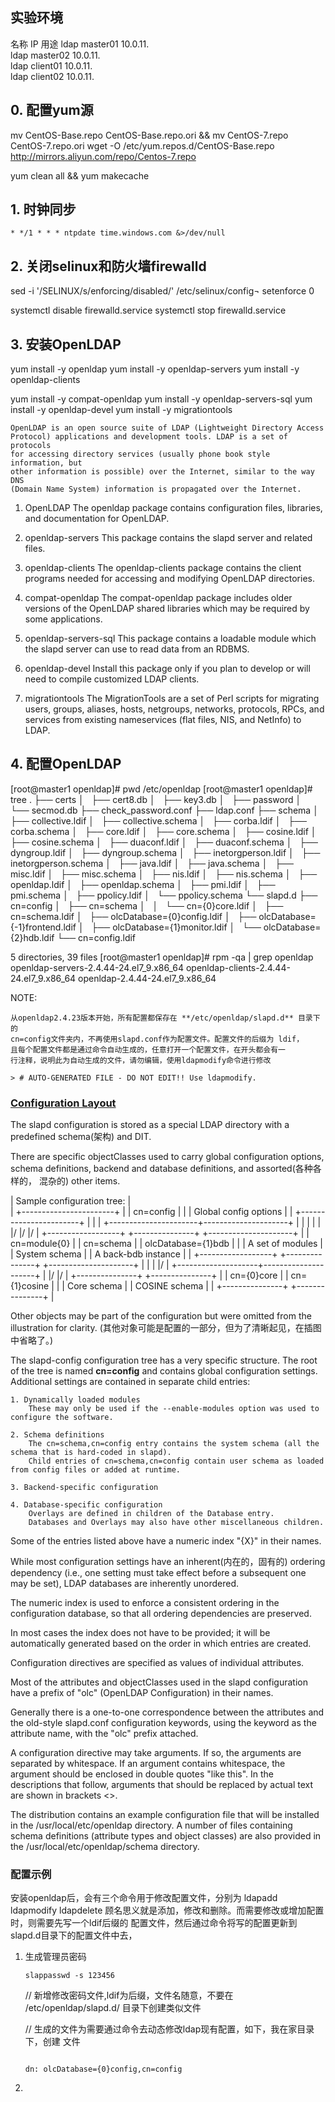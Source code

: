 
## 实验环境

名称            IP              用途
ldap master01    10.0.11.        
ldap master02    10.0.11.        
ldap client01    10.0.11.        
ldap client02    10.0.11.        



## 0. 配置yum源

mv CentOS-Base.repo CentOS-Base.repo.ori && mv CentOS-7.repo CentOS-7.repo.ori
wget -O /etc/yum.repos.d/CentOS-Base.repo http://mirrors.aliyun.com/repo/Centos-7.repo

yum clean all && yum makecache

## 1. 时钟同步

```
* */1 * * * ntpdate time.windows.com &>/dev/null
```


## 2. 关闭selinux和防火墙firewalld

sed -i '/SELINUX/s/enforcing/disabled/' /etc/selinux/config¬
setenforce 0

systemctl disable firewalld.service
systemctl stop firewalld.service

## 3. 安装OpenLDAP

yum install -y openldap
yum install -y openldap-servers
yum install -y openldap-clients

yum install -y compat-openldap
yum install -y openldap-servers-sql
yum install -y openldap-devel
yum install -y migrationtools

    OpenLDAP is an open source suite of LDAP (Lightweight Directory Access
    Protocol) applications and development tools. LDAP is a set of protocols
    for accessing directory services (usually phone book style information, but
    other information is possible) over the Internet, similar to the way DNS
    (Domain Name System) information is propagated over the Internet. 

1. OpenLDAP
    The openldap package contains configuration files, libraries, and
    documentation for OpenLDAP.

2. openldap-servers
    This package contains the slapd server and related files.

3. openldap-clients
    The openldap-clients package contains the client programs needed for
    accessing and modifying OpenLDAP directories.


4. compat-openldap
    The compat-openldap package includes older versions of the OpenLDAP shared
    libraries which may be required by some applications.

5.  openldap-servers-sql
    This package contains a loadable module which the slapd server can use to
    read data from an RDBMS.

6. openldap-devel
    Install this package only if you plan to develop or will need to compile
    customized LDAP clients.

7. migrationtools
    The MigrationTools are a set of Perl scripts for migrating users, groups,
    aliases, hosts, netgroups, networks, protocols, RPCs, and services from
    existing nameservices (flat files, NIS, and NetInfo) to LDAP.






## 4. 配置OpenLDAP



[root@master1 openldap]# pwd
/etc/openldap
[root@master1 openldap]# tree
.
├── certs
│   ├── cert8.db
│   ├── key3.db
│   ├── password
│   └── secmod.db
├── check_password.conf
├── ldap.conf
├── schema
│   ├── collective.ldif
│   ├── collective.schema
│   ├── corba.ldif
│   ├── corba.schema
│   ├── core.ldif
│   ├── core.schema
│   ├── cosine.ldif
│   ├── cosine.schema
│   ├── duaconf.ldif
│   ├── duaconf.schema
│   ├── dyngroup.ldif
│   ├── dyngroup.schema
│   ├── inetorgperson.ldif
│   ├── inetorgperson.schema
│   ├── java.ldif
│   ├── java.schema
│   ├── misc.ldif
│   ├── misc.schema
│   ├── nis.ldif
│   ├── nis.schema
│   ├── openldap.ldif
│   ├── openldap.schema
│   ├── pmi.ldif
│   ├── pmi.schema
│   ├── ppolicy.ldif
│   └── ppolicy.schema
└── slapd.d
    ├── cn=config
    │   ├── cn=schema
    │   │   └── cn={0}core.ldif
    │   ├── cn=schema.ldif
    │   ├── olcDatabase={0}config.ldif
    │   ├── olcDatabase={-1}frontend.ldif
    │   ├── olcDatabase={1}monitor.ldif
    │   └── olcDatabase={2}hdb.ldif
    └── cn=config.ldif

5 directories, 39 files
[root@master1 openldap]# rpm -qa | grep openldap
openldap-servers-2.4.44-24.el7_9.x86_64
openldap-clients-2.4.44-24.el7_9.x86_64
openldap-2.4.44-24.el7_9.x86_64







NOTE:

    从openldap2.4.23版本开始，所有配置都保存在 **/etc/openldap/slapd.d** 目录下的
    cn=config文件夹内，不再使用slapd.conf作为配置文件。配置文件的后缀为 ldif，
    且每个配置文件都是通过命令自动生成的，任意打开一个配置文件，在开头都会有一
    行注释，说明此为自动生成的文件，请勿编辑，使用ldapmodify命令进行修改

    > # AUTO-GENERATED FILE - DO NOT EDIT!! Use ldapmodify.

### [Configuration Layout](https://openldap.org/doc/admin24/slapdconf2.html)

The slapd configuration is stored as a special LDAP directory with a predefined
schema(架构) and DIT.

There are specific objectClasses used to carry global configuration options,
schema definitions, backend and database definitions, and assorted(各种各样的，
混杂的) other items.


| Sample configuration tree:
|   
|                       +-----------------------+
|                       | cn=config             |
|                       | Global config options |
|                       +-----------------------+
|                                   |
|            +----------------------+---------------------+
|            |                      |                     |
|           \|/                    \|/                   \|/
|   +------------------+    +---------------+   +---------------------+
|   | cn=module{0}     |    | cn=schema     |   | olcDatabase={1}bdb  |
|   | A set of modules |    | System schema |   | A back-bdb instance |
|   +------------------+    +---------------+   +---------------------+
|                                   |
|                                  \|/
|              +--------------------+---------------------+
|             \|/                                        \|/
|   +---------------+                             +---------------+
|   | cn={0}core    |                             | cn={1}cosine  |
|   | Core schema   |                             | COSINE schema |
|   +---------------+                             +---------------+
|   


Other objects may be part of the configuration but were omitted from the illustration for clarity.
(其他对象可能是配置的一部分，但为了清晰起见，在插图中省略了。)


The slapd-config configuration tree has a very specific structure. 
The root of the tree is named **cn=config** and contains global configuration settings.
Additional settings are contained in separate child entries:

    1. Dynamically loaded modules
        These may only be used if the --enable-modules option was used to configure the software.
        
    2. Schema definitions
        The cn=schema,cn=config entry contains the system schema (all the schema that is hard-coded in slapd).
        Child entries of cn=schema,cn=config contain user schema as loaded from config files or added at runtime.
        
    3. Backend-specific configuration
        
    4. Database-specific configuration
        Overlays are defined in children of the Database entry.
        Databases and Overlays may also have other miscellaneous children.

Some of the entries listed above have a numeric index "{X}" in their names.

While most configuration settings have an inherent(内在的，固有的) ordering
dependency (i.e., one setting must take effect before a subsequent one may be
set), LDAP databases are inherently unordered.

The numeric index is used to enforce a consistent ordering in the configuration
database, so that all ordering dependencies are preserved.

In most cases the index does not have to be provided; it will be automatically
generated based on the order in which entries are created.


Configuration directives are specified as values of individual attributes. 

Most of the attributes and objectClasses used in the slapd configuration have a
prefix of "olc" (OpenLDAP Configuration) in their names.

Generally there is a one-to-one correspondence between the attributes and the
old-style slapd.conf configuration keywords, using the keyword as the attribute
name, with the "olc" prefix attached.


A configuration directive may take arguments. If so, the arguments are
separated by whitespace. If an argument contains whitespace, the argument
should be enclosed in double quotes "like this". In the descriptions that
follow, arguments that should be replaced by actual text are shown in brackets
<>.


The distribution contains an example configuration file that will be installed
in the /usr/local/etc/openldap directory. A number of files containing schema
definitions (attribute types and object classes) are also provided in the
/usr/local/etc/openldap/schema directory.




### 配置示例

安装openldap后，会有三个命令用于修改配置文件，分别为
    ldapadd
    ldapmodify
    ldapdelete
顾名思义就是添加，修改和删除。而需要修改或增加配置时，则需要先写一个ldif后缀的
配置文件，然后通过命令将写的配置更新到slapd.d目录下的配置文件中去，


1. 生成管理员密码

    ```
    slappasswd -s 123456

    ```

    // 新增修改密码文件,ldif为后缀，文件名随意，不要在 /etc/openldap/slapd.d/
    目录下创建类似文件

    // 生成的文件为需要通过命令去动态修改ldap现有配置，如下，我在家目录下，创建
    文件

    ```cd ~ ; vim changepwd.ldf

    dn: olcDatabase={0}config,cn=config

    ```

2. 



